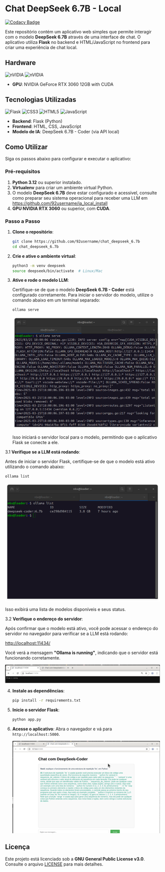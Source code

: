 # Chat DeepSeek 6.7B - Local

[![Codacy Badge](https://app.codacy.com/project/badge/Grade/21ca707e3320420ea6c1230df02a69d7)](https://app.codacy.com/gh/92username/chat_deepseek_6.7b/dashboard?utm_source=gh&utm_medium=referral&utm_content=&utm_campaign=Badge_grade)

Este repositório contém um aplicativo web simples que permite interagir com o modelo **DeepSeek 6.7B** através de uma interface de chat. O aplicativo utiliza **Flask** no backend e HTML/JavaScript no frontend para criar uma experiência de chat local.

## Hardware

![nVIDIA](https://img.shields.io/badge/nVIDIA-%2376B900.svg?style=for-the-badge&logo=nVIDIA&logoColor=white) ![nVIDIA](https://img.shields.io/badge/cuda-000000.svg?style=for-the-badge&logo=nVIDIA&logoColor=green) 

- **GPU**: NVIDIA GeForce RTX 3060 12GB with CUDA

## Tecnologias Utilizadas

![Flask](https://img.shields.io/badge/flask-%23000.svg?style=for-the-badge&logo=flask&logoColor=white) ![CSS3](https://img.shields.io/badge/css3-%231572B6.svg?style=for-the-badge&logo=css3&logoColor=white) ![HTML5](https://img.shields.io/badge/html5-%23E34F26.svg?style=for-the-badge&logo=html5&logoColor=white) ![JavaScript](https://img.shields.io/badge/JavaScript-323330?style=for-the-badge&logo=javascript&logoColor=F7DF1E)

- **Backend**: Flask (Python)
- **Frontend**: HTML, CSS, JavaScript
- **Modelo de IA**: DeepSeek 6.7B - Coder (via API local)

## Como Utilizar

Siga os passos abaixo para configurar e executar o aplicativo:

### Pré-requisitos

1. **Python 3.12** ou superior instalado.
2. **Virtualenv** para criar um ambiente virtual Python.
3. O modelo **DeepSeek 6.7B** deve estar configurado e acessível, consulte como preparar seu sistema operacional para receber uma LLM em <https://github.com/92username/ia_local_install>
4. **GPU NVIDIA RTX 3060** ou superior, com **CUDA**.

### Passo a Passo

1. **Clone o repositório**:

   ```bash
   git clone https://github.com/92username/chat_deepseek_6.7b
   cd chat_deepseek_6.7b
   ```

2. **Crie e ative o ambiente virtual**:

   ```bash
   python3 -m venv deepseek
   source deepseek/bin/activate  # Linux/Mac
   ```

3. **Ative e rode o modelo LLM**:

   Certifique-se de que o modelo **DeepSeek 6.7B - Coder** está configurado corretamente. Para iniciar o servidor do modelo, utilize o comando abaixo em um terminal separado:

   ```bash
   ollama serve
   ```

   ![Terminal](img/ollama_serve.png)

   Isso iniciará o servidor local para o modelo, permitindo que o aplicativo Flask se conecte a ele.

3.1 **Verifique se a LLM está rodando**:

   Antes de iniciar o servidor Flask, certifique-se de que o modelo está ativo utilizando o comando abaixo:  

   ```bash
   ollama list
   ```  

   ![$ ollama list](img/ollama_list.png)

   Isso exibirá uma lista de modelos disponíveis e seus status.

3.2 **Verifique o endereço do servidor**:

   Após confirmar que o modelo está ativo, você pode acessar o endereço do servidor no navegador para verificar se a LLM está rodando:  
      
   <http://localhost:11434/>
   
   Você verá a mensagem **"Ollama is running"**, indicando que o servidor está funcionando corretamente.

   ![Ollama is Running! ](img/ollama_is_running.png)

4. **Instale as dependências**:

   ```bash
   pip install -r requirements.txt
   ```
   
5. **Inicie o servidor Flask**:
   ```bash
   python app.py
   ```

6. **Acesse o aplicativo**:
   Abra o navegador e vá para `http://localhost:5000`.

   ![Front End](img/chat_fe.png)

## Licença

Este projeto está licenciado sob a **GNU General Public License v3.0**. Consulte o arquivo [LICENSE](LICENSE) para mais detalhes.
